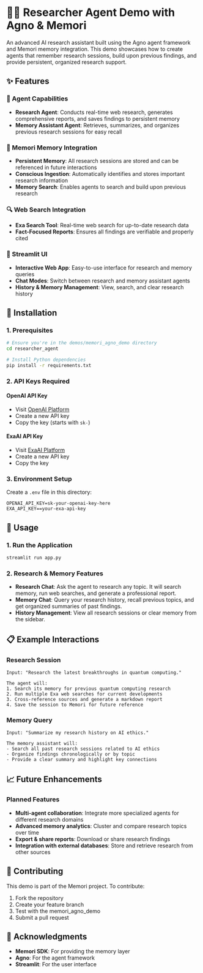 # 🧑‍🔬 Researcher Agent Demo with Agno & Memori

An advanced AI research assistant built using the Agno agent framework and Memori memory integration. This demo showcases how to create agents that remember research sessions, build upon previous findings, and provide persistent, organized research support.

## ✨ Features

### 🤖 Agent Capabilities
- **Research Agent**: Conducts real-time web research, generates comprehensive reports, and saves findings to persistent memory
- **Memory Assistant Agent**: Retrieves, summarizes, and organizes previous research sessions for easy recall

### 🧠 Memori Memory Integration
- **Persistent Memory**: All research sessions are stored and can be referenced in future interactions
- **Conscious Ingestion**: Automatically identifies and stores important research information
- **Memory Search**: Enables agents to search and build upon previous research

### 🔍 Web Search Integration
- **Exa Search Tool**: Real-time web search for up-to-date research data
- **Fact-Focused Reports**: Ensures all findings are verifiable and properly cited

### 🎨 Streamlit UI
- **Interactive Web App**: Easy-to-use interface for research and memory queries
- **Chat Modes**: Switch between research and memory assistant agents
- **History & Memory Management**: View, search, and clear research history

## 🚀 Installation

### 1. Prerequisites
```bash
# Ensure you're in the demos/memori_agno_demo directory
cd researcher_agent

# Install Python dependencies
pip install -r requirements.txt
```

### 2. API Keys Required

#### OpenAI API Key
- Visit [OpenAI Platform](https://platform.openai.com/api-keys)
- Create a new API key
- Copy the key (starts with `sk-`)

#### ExaAI API Key
- Visit [ExaAI Platform](https://dashboard.exa.ai/api-keys)
- Create a new API key
- Copy the key

### 3. Environment Setup
Create a `.env` file in this directory:

```env
OPENAI_API_KEY=sk-your-openai-key-here
EXA_API_KEY==your-exa-api-key
```

## 🎯 Usage

### 1. Run the Application
```bash
streamlit run app.py
```

### 2. Research & Memory Features
- **Research Chat**: Ask the agent to research any topic. It will search memory, run web searches, and generate a professional report.
- **Memory Chat**: Query your research history, recall previous topics, and get organized summaries of past findings.
- **History Management**: View all research sessions or clear memory from the sidebar.

## 📋 Example Interactions

### Research Session
```
Input: "Research the latest breakthroughs in quantum computing."

The agent will:
1. Search its memory for previous quantum computing research
2. Run multiple Exa web searches for current developments
3. Cross-reference sources and generate a markdown report
4. Save the session to Memori for future reference
```

### Memory Query
```
Input: "Summarize my research history on AI ethics."

The memory assistant will:
- Search all past research sessions related to AI ethics
- Organize findings chronologically or by topic
- Provide a clear summary and highlight key connections
```

## 📈 Future Enhancements

### Planned Features
- **Multi-agent collaboration**: Integrate more specialized agents for different research domains
- **Advanced memory analytics**: Cluster and compare research topics over time
- **Export & share reports**: Download or share research findings
- **Integration with external databases**: Store and retrieve research from other sources

## 🤝 Contributing

This demo is part of the Memori project. To contribute:

1. Fork the repository
2. Create your feature branch
3. Test with the memori_agno_demo
4. Submit a pull request

## 🙏 Acknowledgments

- **Memori SDK**: For providing the memory layer
- **Agno**: For the agent framework
- **Streamlit**: For the user interface
